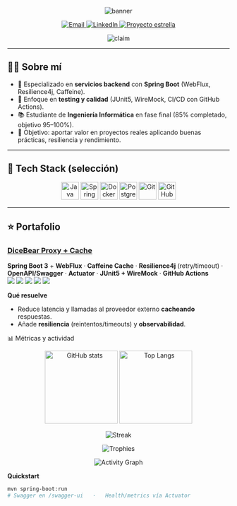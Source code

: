 <!-- ====== HERO / BANNER ====== -->
<p align="center">
  <img src="https://capsule-render.vercel.app/api?type=rect&color=0:0ea5e9,100:16a34a&height=110&section=header&text=Jesús%20R.%20|%20Backend%20Developer&fontColor=ffffff&fontSize=32&fontAlignY=55&desc=Java%20·%20Spring%20Boot%20·%20APIs%20resilientes&descAlignY=85" alt="banner" />
</p>

<!-- ====== CTA ====== -->
<p align="center">
  <a href="mailto:villalbero14@gmail.com">
    <img src="https://img.shields.io/badge/Contáctame-Email-0ea5e9?style=for-the-badge&logo=gmail&logoColor=white&labelColor=111827" alt="Email" />
  </a>
  <a href="https://www.linkedin.com/in/jesús-ramírez-martínez-66764b214/">
    <img src="https://img.shields.io/badge/LinkedIn-Conectemos-0A66C2?style=for-the-badge&logo=linkedin&logoColor=white&labelColor=111827" alt="LinkedIn" />
  </a>
  <a href="https://github.com/jesrammar/spring-dicebear-proxy-cache">
    <img src="https://img.shields.io/badge/Proyecto%20estrella-DiceBear%20Proxy-16a34a?style=for-the-badge&logo=spring&logoColor=white&labelColor=111827" alt="Proyecto estrella" />
  </a>
</p>

<!-- ====== ONE-LINER ====== -->
<p align="center">
  <img src="https://readme-typing-svg.demolab.com?font=Fira+Code&size=20&pause=1100&center=true&vCenter=true&width=900&lines=Backend+Developer+enfocado+en+APIs+resilientes%2C+cach%C3%A9+y+testing;Java+%7C+Spring+Boot+%7C+WebFlux+%7C+Resilience4j;Estudiante+de+Ingenier%C3%ADa+Inform%C3%A1tica+%F0%9F%93%96" alt="claim" />
</p>

---

## 👨‍💻 Sobre mí
- 🎯 Especializado en **servicios backend** con **Spring Boot** (WebFlux, Resilience4j, Caffeine).  
- 🧪 Enfoque en **testing y calidad** (JUnit5, WireMock, CI/CD con GitHub Actions).  
- 📚 Estudiante de **Ingeniería Informática** en fase final (85% completado, objetivo 95–100%).  
- 🚀 Objetivo: aportar valor en proyectos reales aplicando buenas prácticas, resiliencia y rendimiento.  

---

## 🧰 Tech Stack (selección)
<p align="center">
  <img src="https://cdn.jsdelivr.net/gh/devicons/devicon/icons/java/java-original.svg" height="40" alt="Java"/>
  <img src="https://cdn.jsdelivr.net/gh/devicons/devicon/icons/spring/spring-original.svg" height="40" alt="Spring"/>
  <img src="https://cdn.jsdelivr.net/gh/devicons/devicon/icons/docker/docker-original.svg" height="40" alt="Docker"/>
  <img src="https://cdn.jsdelivr.net/gh/devicons/devicon/icons/postgresql/postgresql-original.svg" height="40" alt="PostgreSQL"/>
  <img src="https://cdn.jsdelivr.net/gh/devicons/devicon/icons/git/git-original.svg" height="40" alt="Git"/>
  <img src="https://cdn.jsdelivr.net/gh/devicons/devicon/icons/github/github-original.svg" height="40" alt="GitHub"/>
</p>

---

## ⭐ Portafolio

### [DiceBear Proxy + Cache](https://github.com/jesrammar/spring-dicebear-proxy-cache)
**Spring Boot 3** + **WebFlux** · **Caffeine Cache** · **Resilience4j** (retry/timeout) · **OpenAPI/Swagger** · **Actuator** · **JUnit5 + WireMock** · **GitHub Actions**  
<img src="https://img.shields.io/badge/Java-21-111827?style=flat&logo=openjdk&logoColor=white"> <img src="https://img.shields.io/badge/Spring_Boot-3.x-111827?style=flat&logo=springboot&logoColor=16a34a"> <img src="https://img.shields.io/badge/Caffeine-Cache-111827?style=flat"> <img src="https://img.shields.io/badge/Resilience4j-Retry%2FTimeout-111827?style=flat"> <img src="https://img.shields.io/badge/Docs-OpenAPI%2FSwagger-111827?style=flat">

**Qué resuelve**
- Reduce latencia y llamadas al proveedor externo **cacheando** respuestas.  
- Añade **resiliencia** (reintentos/timeouts) y **observabilidad**.

📊 Métricas y actividad
<p align="center"> <img alt="GitHub stats" height="165" src="https://github-readme-stats.vercel.app/api?username=jesrammar&show_icons=true&include_all_commits=true&count_private=true&hide_title=true&theme=transparent" /> <img alt="Top Langs" height="165" src="https://github-readme-stats.vercel.app/api/top-langs/?username=jesrammar&layout=compact&langs_count=8&hide_title=true&theme=transparent" /> </p> <p align="center"> <img alt="Streak" src="https://streak-stats.demolab.com?user=jesrammar&theme=transparent&hide_border=true" /> </p> <p align="center"> <img alt="Trophies" src="https://github-profile-trophy.vercel.app/?username=jesrammar&theme=onestar&no-frame=true&margin-w=15" /> </p> <p align="center"> <img alt="Activity Graph" src="https://github-readme-activity-graph.vercel.app/graph?username=jesrammar&theme=github-dark&radius=8&area=true" /> </p>

**Quickstart**
```bash
mvn spring-boot:run
# Swagger en /swagger-ui   ·   Health/metrics vía Actuator


